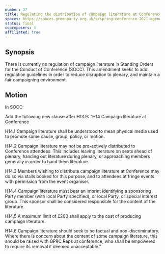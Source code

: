 ```yaml
---
number: 37
title: Regulating the distribution of campaign literature at Conference
spaces: https://spaces.greenparty.org.uk/s/spring-conference-2021-agenda-forum2/?contentId=78523
status: final
coproposers: 4
affiliated: true
---
```

## Synopsis

There is currently no regulation of campaign literature in Standing Orders for the Conduct of Conference (SOCC). This amendment seeks to add regulation guidelines in order to reduce disruption to plenary, and maintain a fair campaigning environment.

## Motion

In SOCC:

Add the following new clause after H13.9:
"H14 Campaign literature at Conference

H14.1 Campaign literature shall be understood to mean physical media used to promote some cause, group, policy, or motion.

H14.2 Campaign literature may not be pro-actively distributed to Conference attendees. This includes leaving literature on seats ahead of plenary, handing out literature during plenary, or approaching members generally in order to hand them literature.

H14.3 Members wishing to distribute campaign literature at Conference may do so via stalls booked for this purpose, and to attendees at fringe events with permission from the event organiser.

H14.4 Campaign literature must bear an imprint identifying a sponsoring Party member (with local Party specified), or local Party, or special interest group. This sponsor shall be considered responsible for the content of the literature.

H14.5 A maximum limit of £200 shall apply to the cost of producing campaign literature.

H14.6 Campaign literature should seek to be factual and non-discriminatory. Where there is concern about the content of some campaign literature, this should be raised with GPRC Reps at conference, who shall be empowered to require its removal if deemed unacceptable."
